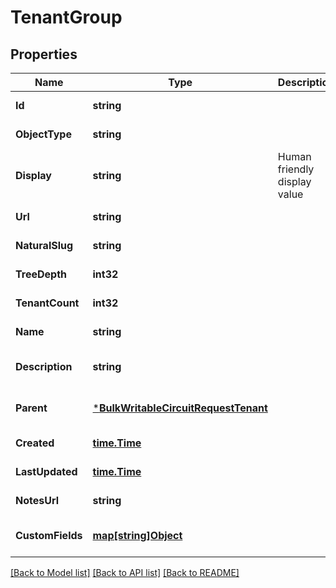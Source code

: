 # TenantGroup

## Properties
Name | Type | Description | Notes
------------ | ------------- | ------------- | -------------
**Id** | **string** |  | [default to null]
**ObjectType** | **string** |  | [default to null]
**Display** | **string** | Human friendly display value | [default to null]
**Url** | **string** |  | [default to null]
**NaturalSlug** | **string** |  | [default to null]
**TreeDepth** | **int32** |  | [default to null]
**TenantCount** | **int32** |  | [default to null]
**Name** | **string** |  | [default to null]
**Description** | **string** |  | [optional] [default to null]
**Parent** | [***BulkWritableCircuitRequestTenant**](BulkWritableCircuitRequest_tenant.md) |  | [optional] [default to null]
**Created** | [**time.Time**](time.Time.md) |  | [default to null]
**LastUpdated** | [**time.Time**](time.Time.md) |  | [default to null]
**NotesUrl** | **string** |  | [default to null]
**CustomFields** | [**map[string]Object**](.md) |  | [optional] [default to null]

[[Back to Model list]](../README.md#documentation-for-models) [[Back to API list]](../README.md#documentation-for-api-endpoints) [[Back to README]](../README.md)

